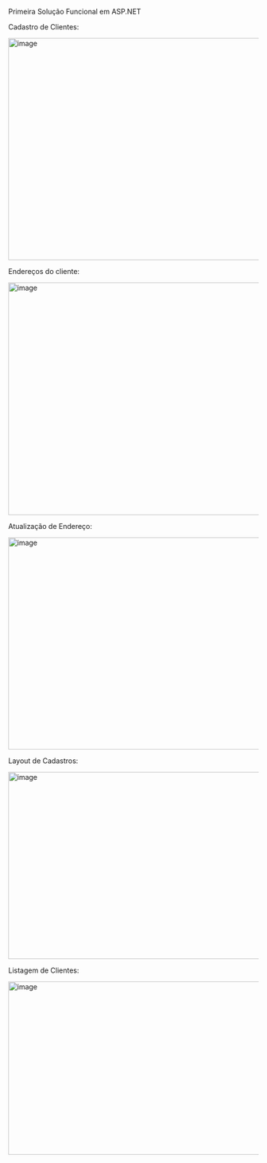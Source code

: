 Primeira Solução Funcional em ASP.NET

Cadastro de Clientes:

<img width="831" height="446" alt="image" src="https://github.com/user-attachments/assets/794d152c-b1b9-4695-ad04-7a63d6dbb223" />

Endereços do cliente:

<img width="836" height="467" alt="image" src="https://github.com/user-attachments/assets/88822867-d8e1-4804-8552-006004b19548" />

Atualização de Endereço:

<img width="833" height="426" alt="image" src="https://github.com/user-attachments/assets/bf41e790-2be7-42ea-aa94-60c68fd6d77b" />

Layout de Cadastros:

<img width="810" height="376" alt="image" src="https://github.com/user-attachments/assets/dbf3cf49-c837-4720-965f-123788605dd9" />

Listagem de Clientes:

<img width="831" height="348" alt="image" src="https://github.com/user-attachments/assets/7ce320e6-fcb8-449e-b1fa-7a08139df10c" />

